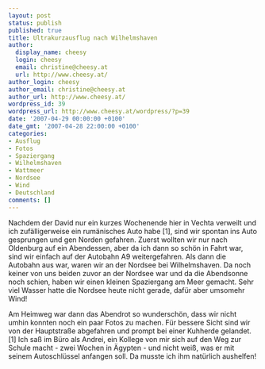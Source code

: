 ```yaml
---
layout: post
status: publish
published: true
title: Ultrakurzausflug nach Wilhelmshaven
author:
  display_name: cheesy
  login: cheesy
  email: christine@cheesy.at
  url: http://www.cheesy.at/
author_login: cheesy
author_email: christine@cheesy.at
author_url: http://www.cheesy.at/
wordpress_id: 39
wordpress_url: http://www.cheesy.at/wordpress/?p=39
date: '2007-04-29 00:00:00 +0100'
date_gmt: '2007-04-28 22:00:00 +0100'
categories:
- Ausflug
- Fotos
- Spaziergang
- Wilhelmshaven
- Wattmeer
- Nordsee
- Wind
- Deutschland
comments: []
---
```

<!--:de--><!-- 3446-->Nachdem der David nur ein kurzes Wochenende hier in Vechta verweilt und ich zufälligerweise ein rumänisches Auto habe [1], sind wir spontan ins Auto gesprungen und gen Norden gefahren. Zuerst wollten wir nur nach Oldenburg auf ein Abendessen, aber da ich dann so schön in Fahrt war, sind wir einfach auf der Autobahn A9 weitergefahren. Als dann die Autobahn aus war, waren wir an der Nordsee bei Wilhelmshaven. Da noch keiner von uns beiden zuvor an der Nordsee war und da die Abendsonne noch schien, haben wir einen kleinen Spaziergang am Meer gemacht. Sehr viel Wasser hatte die Nordsee heute nicht gerade, dafür aber umsomehr Wind!
Am Heimweg war dann das Abendrot so wunderschön, dass wir nicht umhin konnten noch ein paar Fotos zu machen. Für bessere Sicht sind wir von der Hauptstraße abgefahren und prompt bei einer Kuhherde gelandet.
[1] Ich saß im Büro als Andrei, ein Kollege von mir sich auf den Weg zur Schule macht - zwei Wochen in Ägypten - und nicht weiß, was er mit seinem Autoschlüssel anfangen soll. Da musste ich ihm natürlich aushelfen!<!--:-->
